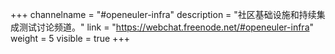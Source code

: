+++
channelname = "#openeuler-infra"
description = "社区基础设施和持续集成测试讨论频道。"
link = "https://webchat.freenode.net/#openeuler-infra"
weight =  5
visible = true
+++
